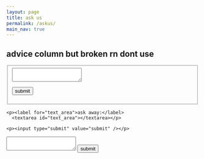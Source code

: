 ```yaml
---
layout: page
title: ask us 
permalink: /askus/
main_nav: true
---
```


 <h2>advice column but broken rn dont use</h2>

<fieldset>

<form action="script.php" method="POST"><textarea name='msg'></textarea><p><input type="submit" value="submit" /></p></form>

  
</fieldset>



 <form>

    <p><label for="text_area">ask away:</label>
      <textarea id="text_area"></textarea></p>
 
    <p><input type="submit" value="submit" /></p>
    
  </form>


<form name="form1" method="post1"> 
<textarea name="value1"></textarea> 
<input type="submit" value="submit" name="submit" /> 
</form> 







